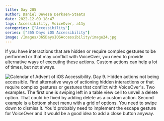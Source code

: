 ```yaml
---
title: Day 205
author: Daniel Devesa Derksen-Staats
date: 2022-12-09 18:47
tags: Accessibility, VoiceOver, a11y
categories: ["Accessibility"]
series: ["365 Days iOS Accessibility"]
image: /Images/365DaysIOSAccessibility/image24.jpg
---
```


If you have interactions that are hidden or require complex gestures to be performed or that may conflict with VoiceOver, you need to provide alternative ways of executing these actions. Custom actions can help a lot of times, but not always.

![Calendar of Advent of iOS Accessibility. Day 9. Hidden actions not being accessible. Find alternative ways of actioning hidden interactions or that require complex gestures or gestures that conflict with VoiceOver's. Two examples. The first one is swiping left in a table view cell to unveil a delete option. That could be fixed by adding delete as a custom action. Second example is a bottom sheet menu with a grid of options. You need to swipe down to dismiss it. You'd probably need to implement the escape gesture for VoiceOver and it would be a good idea to add a close button anyway.](/Images/365DaysIOSAccessibility/image24.jpg)
